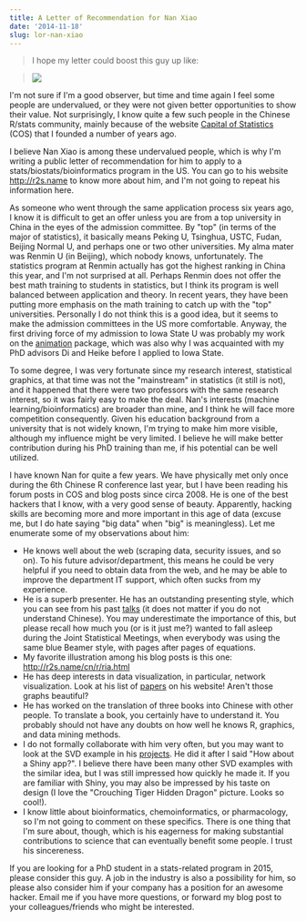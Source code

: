 ```yaml
---
title: A Letter of Recommendation for Nan Xiao
date: '2014-11-18'
slug: lor-nan-xiao
---
```


> I hope my letter could boost this guy up like:

> ![](http://i.imgur.com/kmzQife.gif)

I'm not sure if I'm a good observer, but time and time again I feel some people are undervalued, or they were not given better opportunities to show their value. Not surprisingly, I know quite a few such people in the Chinese R/stats community, mainly because of the website [Capital of Statistics](http://cos.name) (COS) that I founded a number of years ago.

I believe Nan Xiao is among these undervalued people, which is why I'm writing a public letter of recommendation for him to apply to a stats/biostats/bioinformatics program in the US. You can go to his website <http://r2s.name> to know more about him, and I'm not going to repeat his information here.

As someone who went through the same application process six years ago, I know it is difficult to get an offer unless you are from a top university in China in the eyes of the admission committee. By "top" (in terms of the major of statistics), it basically means Peking U, Tsinghua, USTC, Fudan, Beijing Normal U, and perhaps one or two other universities. My alma mater was Renmin U (in Beijing), which nobody knows, unfortunately. The statistics program at Renmin actually has got the highest ranking in China this year, and I'm not surprised at all. Perhaps Renmin does not offer the best math training to students in statistics, but I think its program is well balanced between application and theory. In recent years, they have been putting more emphasis on the math training to catch up with the "top" universities. Personally I do not think this is a good idea, but it seems to make the admission committees in the US more comfortable. Anyway, the first driving force of my admission to Iowa State U was probably my work on the [animation](http://cran.rstudio.com/package=animation) package, which was also why I was acquainted with my PhD advisors Di and Heike before I applied to Iowa State.

To some degree, I was very fortunate since my research interest, statistical graphics, at that time was not the "mainstream" in statistics (it still is not), and it happened that there were two professors with the same research interest, so it was fairly easy to make the deal. Nan's interests (machine learning/bioinformatics) are broader than mine, and I think he will face more competition consequently. Given his education background from a university that is not widely known, I'm trying to make him more visible, although my influence might be very limited. I believe he will make better contribution during his PhD training than me, if his potential can be well utilized.

I have known Nan for quite a few years. We have physically met only once during the 6th Chinese R conference last year, but I have been reading his forum posts in COS and blog posts since circa 2008. He is one of the best hackers that I know, with a very good sense of beauty. Apparently, hacking skills are becoming more and more important in this age of data (excuse me, but I do hate saying "big data" when "big" is meaningless). Let me enumerate some of my observations about him:

- He knows well about the web (scraping data, security issues, and so on). To his future advisor/department, this means he could be very helpful if you need to obtain data from the web, and he may be able to improve the department IT support, which often sucks from my experience.
- He is a superb presenter. He has an outstanding presenting style, which you can see from his past [talks](http://r2s.name/talks.html) (it does not matter if you do not understand Chinese). You may underestimate the importance of this, but please recall how much you (or is it just me?) wanted to fall asleep during the Joint Statistical Meetings, when everybody was using the same blue Beamer style, with pages after pages of equations.
- My favorite illustration among his blog posts is this one: <http://r2s.name/cn/r/ria.html>
- He has deep interests in data visualization, in particular, network visualization. Look at his list of [papers](http://r2s.name/papers.html) on his website! Aren't those graphs beautiful?
- He has worked on the translation of three books into Chinese with other people. To translate a book, you certainly have to understand it. You probably should not have any doubts on how well he knows R, graphics, and data mining methods.
- I do not formally collaborate with him very often, but you may want to look at the SVD example in his [projects](http://r2s.name/projects.html). He did it after I said "How about a Shiny app?". I believe there have been many other SVD examples with the similar idea, but I was still impressed how quickly he made it. If you are familiar with Shiny, you may also be impressed by his taste on design (I love the "Crouching Tiger Hidden Dragon" picture. Looks so cool!).
- I know little about bioinformatics, chemoinformatics, or pharmacology, so I'm not going to comment on these specifics. There is one thing that I'm sure about, though, which is his eagerness for making substantial contributions to science that can eventually benefit some people. I trust his sincereness.

If you are looking for a PhD student in a stats-related program in 2015, please consider this guy. A job in the industry is also a possibility for him, so please also consider him if your company has a position for an awesome hacker. Email me if you have more questions, or forward my blog post to your colleagues/friends who might be interested.

